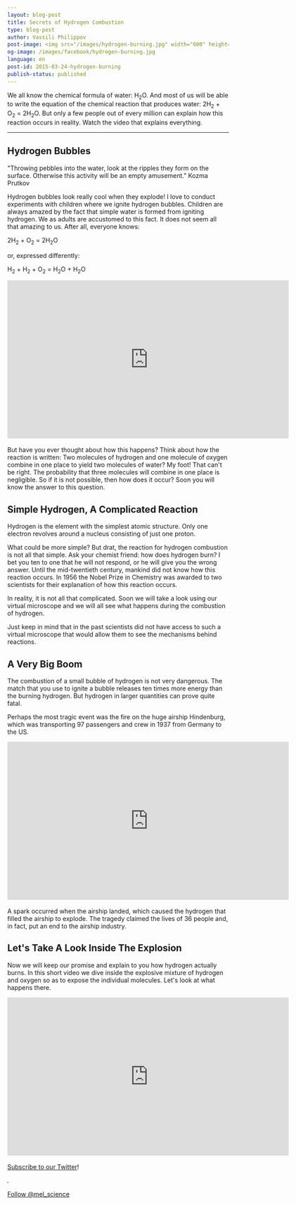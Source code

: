 ```yaml
---
layout: blog-post
title: Secrets of Hydrogen Combustion
type: blog-post
author: Vassili Philippov
post-image: <img src="/images/hydrogen-burning.jpg" width="600" height="369" alt="Hydrogen Combustion">
og-image: /images/facebook/hydrogen-burning.jpg
language: en
post-id: 2015-03-24-hydrogen-burning
publish-status: published
---
```

We all know the chemical formula of water: H<sub>2</sub>O. And most of us will be able to write the equation of the chemical reaction that produces water: 2H<sub>2</sub> + O<sub>2</sub> = 2H<sub>2</sub>O. 
But only a few people out of every million can explain how this reaction occurs in reality. Watch the video that explains everything.
<!-- more -->

---

## Hydrogen Bubbles

"Throwing pebbles into the water, look at the ripples they form on the surface. Otherwise this activity will be an empty amusement." Kozma Prutkov

Hydrogen bubbles look really cool when they explode! I love to conduct experiments with children where we ignite hydrogen bubbles. Children are always amazed by the fact that simple water is formed from igniting hydrogen. We as adults are accustomed to this fact. It does not seem all that amazing to us. After all, everyone knows:

2H<sub>2</sub> + O<sub>2</sub> = 2H<sub>2</sub>O

or, expressed differently: 

H<sub>2</sub> + H<sub>2</sub> + O<sub>2</sub> = H<sub>2</sub>O + H<sub>2</sub>O

<iframe width="640" height="360" src="http://www.youtube.com/embed/RuXXLjpc67c?rel=0" frameborder="0" allowfullscreen></iframe>
<br>

But have you ever thought about how this happens? Think about how the reaction is written: Two molecules of hydrogen and one molecule of oxygen combine in one place to yield two molecules of water? My foot! That can't be right. The probability that three molecules will combine in one place is negligible. So if it is not possible, then how does it occur? Soon you will know the answer to this question. 

## Simple Hydrogen, A Complicated Reaction

Hydrogen is the element with the simplest atomic structure. Only one electron revolves around a nucleus consisting of just one proton. 

What could be more simple? But drat, the reaction for hydrogen combustion is not all that simple. Ask your chemist friend: how does hydrogen burn? I bet you ten to one that he will not respond, or he will give you the wrong answer. Until the mid-twentieth century,  mankind did not know how this reaction occurs. In 1956 the Nobel Prize in Chemistry was awarded to two scientists for their explanation of how this reaction occurs. 
 
In reality, it is not all that complicated. Soon we will take a look using our virtual microscope and we will all see what happens during the combustion of hydrogen. 

Just keep in mind that in the past scientists did not have access to such a virtual microscope that would allow them to see the mechanisms behind reactions.

## A Very Big Boom

The combustion of a small bubble of hydrogen is not very dangerous. The match that you use to ignite a bubble releases ten times more energy than the burning hydrogen.
But hydrogen in larger quantities can prove quite fatal.   

Perhaps the most tragic event was the fire on the huge airship Hindenburg, which was transporting 97 passengers and crew in 1937 from Germany to the US.

<iframe width="640" height="360" src="http://www.youtube.com/embed/Q7utL5HonSw?rel=0&start=98" frameborder="0" allowfullscreen></iframe>

A spark occurred when the airship landed, which caused the hydrogen that filled the airship to explode. The tragedy claimed the lives of 36 people and, in fact, put an end to the airship industry.

## Let's Take A Look Inside The Explosion

Now we will keep our promise and explain to you how hydrogen actually burns. In this short video we dive inside the explosive mixture of hydrogen and oxygen so as to expose the individual molecules. Let's look at what happens there.

<iframe width="640" height="360" src="http://www.youtube.com/embed/YuqA_uojSJ4?rel=0" frameborder="0" allowfullscreen></iframe>

<br/>

<a href="https://twitter.com/mel_science">Subscribe to our Twitter</a>!

<img src="/images/hydrogen-burning.jpg" width="2" height="2" alt="">

<!-- Begin Twitter follow -->
<a href="https://twitter.com/mel_science" class="twitter-follow-button" data-show-count="false" data-size="large">Follow @mel_science</a>
<script>!function(d,s,id){var js,fjs=d.getElementsByTagName(s)[0],p=/^http:/.test(d.location)?'http':'https';if(!d.getElementById(id)){js=d.createElement(s);js.id=id;js.src=p+'://platform.twitter.com/widgets.js';fjs.parentNode.insertBefore(js,fjs);}}(document, 'script', 'twitter-wjs');</script>
<!-- End Twitter follow -->